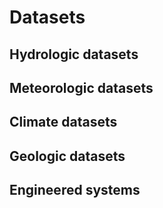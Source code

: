 # Datasets

## Hydrologic datasets

## Meteorologic datasets

## Climate datasets

## Geologic datasets

## Engineered systems